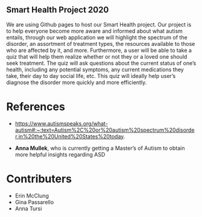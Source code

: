 ## Smart Health Project 2020

We are using Github pages to host our Smart Health project. Our project is to help everyone become more aware and informed about what autism entails, through our web application we will highlight the spectrum of the disorder, an assortment of treatment types, the resources available to those who are affected by it, and more. Furthermore, a user will be able to take a quiz that will help them realize whether or not they or a loved one should seek treatment. The quiz will ask questions about the current status of one’s health, including any potential symptoms, any current medications they take, their day to day social life, etc. This quiz will ideally help user’s diagnose the disorder more quickly and more efficiently. 

# References
- https://www.autismspeaks.org/what-autism#:~:text=Autism%2C%20or%20autism%20spectrum%20disorder,in%20the%20United%20States%20today.

- **Anna Mullek**, who is currently getting a Master’s of Autism to obtain more helpful insights regarding ASD

# Contributers
- Erin McClung
- Gina Passarello
- Anna Tursi
